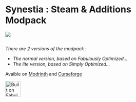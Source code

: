 # Synestia : Steam & Additions Modpack

<!--Curseforge Badges-->
[![](https://cf.way2muchnoise.eu/737345.svg)](https://www.curseforge.com/minecraft/modpacks/synestiasa)

<!--Modrinth Badges-->
[![]()](https://www.curseforge.com/minecraft/modpacks/synestiasa)


*There are 2 versions of the modpack :* 
  - *The normal version, based on Fabulously Optimized...* 
  - *The lite version, based on Simply Optimized...*

Avaible on [Modrinth](https://modrinth.com/modpack/synestiasa) and [Curseforge](https://www.curseforge.com/minecraft/modpacks/synestiasa)

<img alt="Built on Fabulously Optimized" height="48" src="https://cdn.jsdelivr.net/npm/@intergrav/devins-badges@2/assets/cozy/built-with/fabulously-optimized_vector.svg"> 
